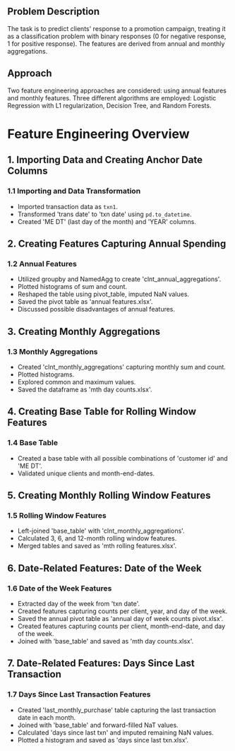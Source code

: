 ## Problem Description
The task is to predict clients' response to a promotion campaign, treating it as a classification problem with binary responses (0 for negative response, 1 for positive response). The features are derived from annual and monthly aggregations.

## Approach
Two feature engineering approaches are considered: using annual features and monthly features. Three different algorithms are employed: Logistic Regression with L1 regularization, Decision Tree, and Random Forests.

# Feature Engineering Overview

## 1. Importing Data and Creating Anchor Date Columns
### 1.1 Importing and Data Transformation
- Imported transaction data as `txn1`.
- Transformed 'trans date' to 'txn date' using `pd.to_datetime`.
- Created 'ME DT' (last day of the month) and 'YEAR' columns.

## 2. Creating Features Capturing Annual Spending
### 1.2 Annual Features
- Utilized groupby and NamedAgg to create 'clnt_annual_aggregations'.
- Plotted histograms of sum and count.
- Reshaped the table using pivot_table, imputed NaN values.
- Saved the pivot table as 'annual features.xlsx'.
- Discussed possible disadvantages of annual features.

## 3. Creating Monthly Aggregations
### 1.3 Monthly Aggregations
- Created 'clnt_monthly_aggregations' capturing monthly sum and count.
- Plotted histograms.
- Explored common and maximum values.
- Saved the dataframe as 'mth day counts.xlsx'.

## 4. Creating Base Table for Rolling Window Features
### 1.4 Base Table
- Created a base table with all possible combinations of 'customer id' and 'ME DT'.
- Validated unique clients and month-end-dates.
  
## 5. Creating Monthly Rolling Window Features
### 1.5 Rolling Window Features
- Left-joined 'base_table' with 'clnt_monthly_aggregations'.
- Calculated 3, 6, and 12-month rolling window features.
- Merged tables and saved as 'mth rolling features.xlsx'.

## 6. Date-Related Features: Date of the Week
### 1.6 Date of the Week Features
- Extracted day of the week from 'txn date'.
- Created features capturing counts per client, year, and day of the week.
- Saved the annual pivot table as 'annual day of week counts pivot.xlsx'.
- Created features capturing counts per client, month-end-date, and day of the week.
- Joined with 'base_table' and saved as 'mth day counts.xlsx'.

## 7. Date-Related Features: Days Since Last Transaction
### 1.7 Days Since Last Transaction Features
- Created 'last_monthly_purchase' table capturing the last transaction date in each month.
- Joined with 'base_table' and forward-filled NaT values.
- Calculated 'days since last txn' and imputed remaining NaN values.
- Plotted a histogram and saved as 'days since last txn.xlsx'.

